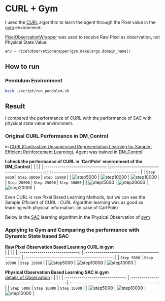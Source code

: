 # CURL + Gym

I used the [CURL](https://github.com/MishaLaskin/curl) algorithm to learn the agent through the Pixel value in the [gym](https://www.gymlibrary.dev/) environment.



[PixelObservationWrapper](https://www.gymlibrary.dev/api/wrappers/) was used to receive Raw Pixel as observation, not Physical State Value.
```python
env = PixelObservationWrapper(gym.make(args.domain_name))
```



## How to run
### Pendulum Environment
```bash
bash ./script/run_pendulum.sh
```





## Result
I compared the performance of CURL with the performance of SAC with physical state value environment.

### Original CURL Performance in DM_Control
in [CURL(Contrastive Unsupervised Representation Learning for Sample-Efficient Reinforcement Learning)](https://mishalaskin.github.io/curl/), 
Agent was trained in [DM_Control](https://github.com/deepmind/dm_control)


**I check the performance of CURL in 'CartPole' environment of the DM_Control**
|                                  |                                                |                                                |
| :------------------------------: | :--------------------------------------------: | :--------------------------------------------: |
|         `Step 5000`                |                 `Step 10000`                 |                   `Step 15000`                 |
| ![step5000](./img/5000_curl.gif)   |         ![step10000](./img/10000_curl.gif)   |         ![step10000](./img/15000_curl.gif)     |
|         `Step 20000`               |             `Step 25000`                     |             `Step 30000`                       |
| ![step15000](./img/20000_curl.gif) |    ![step20000](./img/25000_curl.gif)        |      ![step20000](./img/30000_curl.gif)        |







Even CURL is raw Pixel Based Learning Methods,
but we can see the Sample Efficient of CURL :  CURL Algorithm learning was as good as learning with physical information. (in case of CartPole)     


Below is the [SAC](https://github.com/vy007vikas/PyTorch-ActorCriticRL) learning algorithm in the Physical Observation of [gym](https://www.gymlibrary.dev/environments/)

### Applying to Gym and Comparing the performance with Dynamic State based SAC

**Raw Pixel Observation Based Learning CURL in gym**   
|                                  |                                                |                                                |
| :------------------------------: | :--------------------------------------------: | :--------------------------------------------: |
|         `Step 5000`                |                 `Step 10000`                 |                   `Step 15000`                 |
| ![step5000](./img/curl/5000.gif)   |         ![step10000](./img/curl/10000.gif)   |         ![step10000](./img/curl/15000.gif)     |


**Physical Observation Based Learning SAC in gym**   
[details of Observation](https://www.gymlibrary.dev/environments/classic_control/pendulum/)
|                                  |                                                |                                                |
| :------------------------------: | :--------------------------------------------: | :--------------------------------------------: |
|         `Step 5000`                |                 `Step 10000`                 |                   `Step 15000`                 |
| ![step5000](./img/sac/sac5000.gif)   |         ![step10000](./img/sac/sac10000.gif)   |         ![step10000](./img/sac/sac15000.gif)     |

